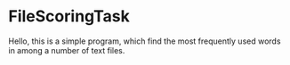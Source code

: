 # FileScoringTask

Hello, this is a simple program, which find the most frequently used words in among a number of text files. 
